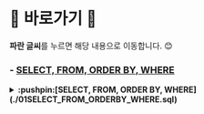 # :cherry_blossom: 바로가기 :cherry_blossom:
**파란 글씨**를 누르면 해당 내용으로 이동합니다. 😊

### - [SELECT, FROM, ORDER BY, WHERE](./01SELECT_FROM_ORDERBY_WHERE.sql)




<details>
    <summary><strong>:pushpin:[SELECT, FROM, ORDER BY, WHERE](./01SELECT_FROM_ORDERBY_WHERE.sql)</strong></summary><br>
    
</details>